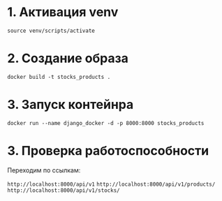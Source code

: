# 1. Активация venv
`source venv/scripts/activate`

# 2. Создание образа 
`docker build -t stocks_products .`

# 3. Запуск контейнра
`docker run --name django_docker -d -p 8000:8000 stocks_products`

# 3. Проверка работоспособности
Переходим по ссылкам:

`http://localhost:8000/api/v1`
`http://localhost:8000/api/v1/products/`
`http://localhost:8000/api/v1/stocks/`